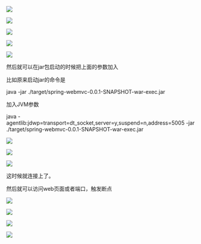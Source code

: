 ![](D:/download/youdaonote-pull-master/data/Technology/JAVA/springboot/b站springboot2.0/images/WEBRESOURCE0171f3da003005a40233ed4bdec757c0截图.png)

![](D:/download/youdaonote-pull-master/data/Technology/JAVA/springboot/b站springboot2.0/images/WEBRESOURCEb98dbc46334cbbc7a1f3992a33e6245a截图.png)

![](D:/download/youdaonote-pull-master/data/Technology/JAVA/springboot/b站springboot2.0/images/WEBRESOURCE1a257599ee2de01baa4dc9f3c2787218截图.png)

![](D:/download/youdaonote-pull-master/data/Technology/JAVA/springboot/b站springboot2.0/images/WEBRESOURCE46d25fbf247b84e7888ce9a3c7acf9f8截图.png)

![](D:/download/youdaonote-pull-master/data/Technology/JAVA/springboot/b站springboot2.0/images/WEBRESOURCE76b955cd223c3c80d007898862d2e352截图.png)

然后就可以在jar包启动的时候把上面的参数加入

比如原来启动jar的命令是

java -jar  ./target/spring-webmvc-0.0.1-SNAPSHOT-war-exec.jar

加入JVM参数

java -agentlib:jdwp=transport=dt_socket,server=y,suspend=n,address=5005 -jar  ./target/spring-webmvc-0.0.1-SNAPSHOT-war-exec.jar

![](D:/download/youdaonote-pull-master/data/Technology/JAVA/springboot/b站springboot2.0/images/WEBRESOURCEc3bfbdf1d4f4129b0da17b5904e96993截图.png)

![](D:/download/youdaonote-pull-master/data/Technology/JAVA/springboot/b站springboot2.0/images/WEBRESOURCEfbb046f224db1073f21c49ba665ca85b截图.png)

![](D:/download/youdaonote-pull-master/data/Technology/JAVA/springboot/b站springboot2.0/images/WEBRESOURCEe1f6b2258cf9ac17b024821204948db8截图.png)

这时候就连接上了。

然后就可以访问web页面或者端口，触发断点

![](D:/download/youdaonote-pull-master/data/Technology/JAVA/springboot/b站springboot2.0/images/WEBRESOURCE223e4cb25cdf6ca69be582e9fcfdf6f5截图.png)

![](D:/download/youdaonote-pull-master/data/Technology/JAVA/springboot/b站springboot2.0/images/WEBRESOURCE74b7752ce64bc93b5f6e9c14fffb5fbd截图.png)

![](D:/download/youdaonote-pull-master/data/Technology/JAVA/springboot/b站springboot2.0/images/WEBRESOURCE734436950de4e43be1b2b2ad330c8a0b截图.png)

![](D:/download/youdaonote-pull-master/data/Technology/JAVA/springboot/b站springboot2.0/images/WEBRESOURCE7492169582d4bfb4e9b3cda17372482b截图.png)